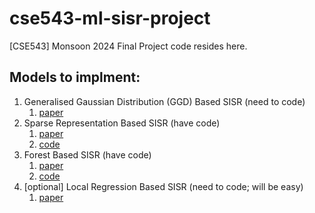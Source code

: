 # cse543-ml-sisr-project
[CSE543] Monsoon 2024 Final Project code resides here.

## Models to implment:
1. Generalised Gaussian Distribution (GGD) Based SISR (need to code)
   1. [paper](papers/ggd.pdf)
2. Sparse Representation Based SISR (have code)
   1. [paper](papers/sparse_representation.pdf)
   2. [code](https://github.com/BrunoVox/ScSR)
3. Forest Based SISR (have code)
   1. [paper](papers/random_forests.pdf)
   2. [code](https://github.com/jshermeyer/RFSR)
4. [optional] Local Regression Based SISR (need to code; will be easy)
   1. [paper](papers/local_regression.pdf)


